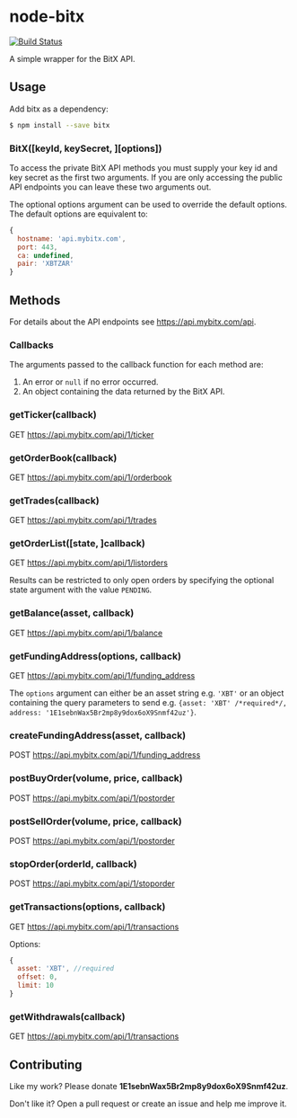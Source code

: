 # node-bitx
[![Build Status](https://travis-ci.org/bausmeier/node-bitx.png)](https://travis-ci.org/bausmeier/node-bitx)

A simple wrapper for the BitX API.

## Usage
Add bitx as a dependency:

```bash
$ npm install --save bitx
```

### BitX([keyId, keySecret, ][options])
To access the private BitX API methods you must supply your key id and key secret as the first two arguments. If you are only accessing the public API endpoints you can leave these two arguments out.

The optional options argument can be used to override the default options. The default options are equivalent to:

```javascript
{
  hostname: 'api.mybitx.com',
  port: 443,
  ca: undefined,
  pair: 'XBTZAR'
}
```

## Methods
For details about the API endpoints see https://api.mybitx.com/api.

### Callbacks
The arguments passed to the callback function for each method are:

1. An error or `null` if no error occurred.
1. An object containing the data returned by the BitX API.

### getTicker(callback)
GET https://api.mybitx.com/api/1/ticker

### getOrderBook(callback)
GET https://api.mybitx.com/api/1/orderbook

### getTrades(callback)
GET https://api.mybitx.com/api/1/trades

### getOrderList([state, ]callback)
GET https://api.mybitx.com/api/1/listorders

Results can be restricted to only open orders by specifying the optional state argument with the value `PENDING`.

### getBalance(asset, callback)
GET https://api.mybitx.com/api/1/balance

### getFundingAddress(options, callback)
GET https://api.mybitx.com/api/1/funding_address

The `options` argument can either be an asset string e.g. `'XBT'` or an object containing the query parameters to send e.g. `{asset: 'XBT' /*required*/, address: '1E1sebnWax5Br2mp8y9dox6oX9Snmf42uz'}`.

### createFundingAddress(asset, callback)
POST https://api.mybitx.com/api/1/funding_address

### postBuyOrder(volume, price, callback)
POST https://api.mybitx.com/api/1/postorder

### postSellOrder(volume, price, callback)
POST https://api.mybitx.com/api/1/postorder

### stopOrder(orderId, callback)
POST https://api.mybitx.com/api/1/stoporder

### getTransactions(options, callback)
GET https://api.mybitx.com/api/1/transactions

Options:
```javascript
{
  asset: 'XBT', //required
  offset: 0,
  limit: 10
}
```

### getWithdrawals(callback)
GET https://api.mybitx.com/api/1/transactions

## Contributing

Like my work? Please donate **1E1sebnWax5Br2mp8y9dox6oX9Snmf42uz**.

Don't like it? Open a pull request or create an issue and help me improve it.
